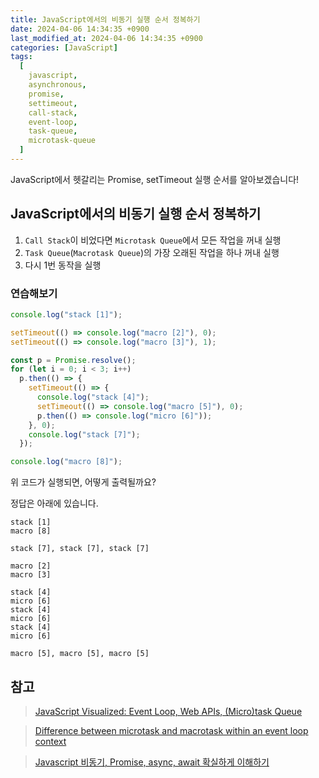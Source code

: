 ```yaml
---
title: JavaScript에서의 비동기 실행 순서 정복하기
date: 2024-04-06 14:34:35 +0900
last_modified_at: 2024-04-06 14:34:35 +0900
categories: [JavaScript]
tags:
  [
    javascript,
    asynchronous,
    promise,
    settimeout,
    call-stack,
    event-loop,
    task-queue,
    microtask-queue
  ]
---
```


JavaScript에서 헷갈리는 Promise, setTimeout 실행 순서를 알아보겠습니다!

## JavaScript에서의 비동기 실행 순서 정복하기

1. `Call Stack`이 비었다면 `Microtask Queue`에서 모든 작업을 꺼내 실행
2. `Task Queue`(`Macrotask Queue`)의 가장 오래된 작업을 하나 꺼내 실행
3. 다시 1번 동작을 실행

### 연습해보기

```javascript
console.log("stack [1]");

setTimeout(() => console.log("macro [2]"), 0);
setTimeout(() => console.log("macro [3]"), 1);

const p = Promise.resolve();
for (let i = 0; i < 3; i++)
  p.then(() => {
    setTimeout(() => {
      console.log("stack [4]");
      setTimeout(() => console.log("macro [5]"), 0);
      p.then(() => console.log("micro [6]"));
    }, 0);
    console.log("stack [7]");
  });

console.log("macro [8]");
```

위 코드가 실행되면, 어떻게 출력될까요?

정답은 아래에 있습니다.

```
stack [1]
macro [8]

stack [7], stack [7], stack [7]

macro [2]
macro [3]

stack [4]
micro [6]
stack [4]
micro [6]
stack [4]
micro [6]

macro [5], macro [5], macro [5]
```

## 참고

> [JavaScript Visualized: Event Loop, Web APIs, (Micro)task Queue](https://www.lydiahallie.com/blog/event-loop)

> [Difference between microtask and macrotask within an event loop context](https://stackoverflow.com/questions/25915634/difference-between-microtask-and-macrotask-within-an-event-loop-context)

> [Javascript 비동기, Promise, async, await 확실하게 이해하기](https://springfall.cc/article/2022-11/easy-promise-async-await)
